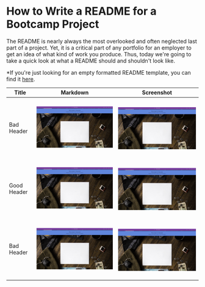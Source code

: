 # How to Write a README for a Bootcamp Project
The README is nearly always the most overlooked and often neglected last part of a project. Yet, it is a critical part of any portfolio for an employer to get an idea of what kind of work you produce. Thus, today we're going to take a quick look at what a README should and shouldn't look like. 

*If you're just looking for an empty formatted README template, you can find it [here](TemplateREADME.md).

| Title | Markdown | Screenshot |
|------------| ---------|------------|
| Bad Header |  <img src="./home_screenshot.jpg" width="600"> | <h3 align="center"><img src="./home_screenshot.jpg" width="600"></h3> | <h3 align="center"><img src="./home_screenshot.jpg" width="600"></h3>
| Good Header |  <img src="./home_screenshot.jpg" width="600"> | <h3 align="center"><img src="./home_screenshot.jpg" width="600"></h3> | <h3 align="center"><img src="./home_screenshot.jpg" width="600"></h3>
| Bad Header |  <img src="./home_screenshot.jpg" width="600"> | <h3 align="center"><img src="./home_screenshot.jpg" width="600"></h3> | <h3 align="center"><img src="./home_screenshot.jpg" width="600"></h3>

